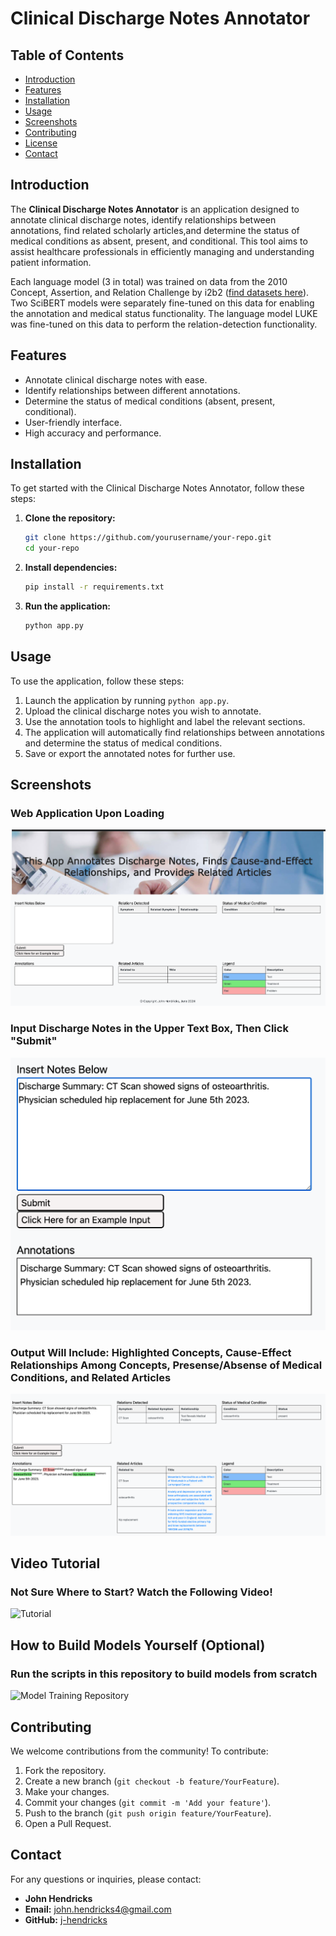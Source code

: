 # Clinical Discharge Notes Annotator

## Table of Contents

- [Introduction](#introduction)
- [Features](#features)
- [Installation](#installation)
- [Usage](#usage)
- [Screenshots](#screenshots)
- [Contributing](#contributing)
- [License](#license)
- [Contact](#contact)

## Introduction

The **Clinical Discharge Notes Annotator** is an application designed to annotate clinical discharge notes, identify relationships between annotations, find related scholarly articles,and determine the status of medical conditions as absent, present, and conditional. This tool aims to assist healthcare professionals in efficiently managing and understanding patient information.

Each language model (3 in total) was trained on data from the 2010 Concept, Assertion, and Relation Challenge by i2b2 ([find datasets here](https://portal.dbmi.hms.harvard.edu/projects/n2c2-nlp/)). Two SciBERT models were separately fine-tuned on this data for enabling the annotation and medical status functionality. The language model LUKE was fine-tuned on this data to perform the relation-detection functionality.

## Features

- Annotate clinical discharge notes with ease.
- Identify relationships between different annotations.
- Determine the status of medical conditions (absent, present, conditional).
- User-friendly interface.
- High accuracy and performance.

## Installation

To get started with the Clinical Discharge Notes Annotator, follow these steps:

1. **Clone the repository:**
    ```sh
    git clone https://github.com/yourusername/your-repo.git
    cd your-repo
    ```

2. **Install dependencies:**
    ```sh
    pip install -r requirements.txt
    ```

3. **Run the application:**
    ```sh
    python app.py
    ```

## Usage

To use the application, follow these steps:

1. Launch the application by running `python app.py`.
2. Upload the clinical discharge notes you wish to annotate.
3. Use the annotation tools to highlight and label the relevant sections.
4. The application will automatically find relationships between annotations and determine the status of medical conditions.
5. Save or export the annotated notes for further use.

## Screenshots

### Web Application Upon Loading
![Screenshot 1](./Resources/images/web_app_initial_screenshot.png)

### Input Discharge Notes in the Upper Text Box, Then Click "Submit"
![Screenshot 2](./Resources/images/example_input.png)

### Output Will Include: Highlighted Concepts, Cause-Effect Relationships Among Concepts, Presense/Absense of Medical Conditions, and Related Articles
![Screenshot 3](./Resources/images/example_output.png)

## Video Tutorial

### Not Sure Where to Start? Watch the Following Video!

![Tutorial](https://drive.google.com/file/d/1GAr_LKCS-0rzrzvWU6pJUSCQ1PM5diXb/view?usp=sharing)

## How to Build Models Yourself (Optional)

### Run the scripts in this repository to build models from scratch

![Model Training Repository](https://github.com/j-hendricks/ml_bert_comparison)

## Contributing

We welcome contributions from the community! To contribute:

1. Fork the repository.
2. Create a new branch (`git checkout -b feature/YourFeature`).
3. Make your changes.
4. Commit your changes (`git commit -m 'Add your feature'`).
5. Push to the branch (`git push origin feature/YourFeature`).
6. Open a Pull Request.

## Contact

For any questions or inquiries, please contact:

- **John Hendricks**
- **Email:** john.hendricks4@gmail.com
- **GitHub:** [j-hendricks](https://github.com/j-hendricks)
